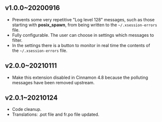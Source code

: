## v1.0.0~20200916

  * Prevents some very repetitive "Log level 128" messages, such as those starting with **posix_spawn**, from being written to the `~/.xsession-errors` file.
  * Fully configurable. The user can choose in settings which messages to filter.
  * In the settings there is a button to monitor in real time the contents of the `~/.xsession-errors` file.

## v2.0.0~20210111

  * Make this extension disabled in Cinnamon 4.8 because the polluting messages have been removed upstream.

## v2.0.1~20210124

  * Code cleanup.
  * Translations: .pot file and fr.po file updated.
